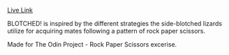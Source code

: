 [Live Link](https://ac394.github.io/BLOTCHED/)

BLOTCHED! is inspired by the different strategies the side-blotched lizards utilize for acquiring mates following a pattern of rock paper scissors.

Made for The Odin Project - Rock Paper Scissors excerise.
